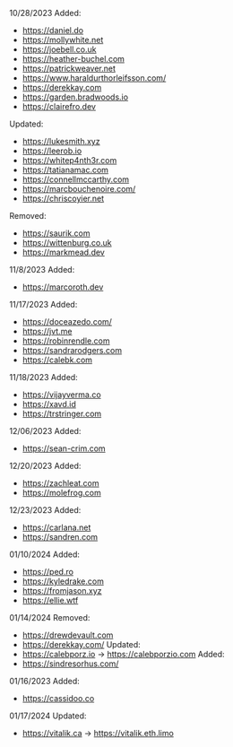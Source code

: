 10/28/2023
Added:
  - https://daniel.do
  - https://mollywhite.net
  - https://joebell.co.uk
  - https://heather-buchel.com
  - https://patrickweaver.net
  - https://www.haraldurthorleifsson.com/
  - https://derekkay.com
  - https://garden.bradwoods.io
  - https://clairefro.dev

Updated:
  - https://lukesmith.xyz
  - https://leerob.io
  - https://whitep4nth3r.com
  - https://tatianamac.com
  - https://connellmccarthy.com
  - https://marcbouchenoire.com/
  - https://chriscoyier.net

Removed:
  - https://saurik.com
  - https://wittenburg.co.uk
  - https://markmead.dev

11/8/2023
Added:
  - https://marcoroth.dev

11/17/2023
Added:
  - https://doceazedo.com/
  - https://jvt.me
  - https://robinrendle.com
  - https://sandrarodgers.com
  - https://calebk.com

11/18/2023
Added:
 - https://vijayverma.co
 - https://xavd.id
 - https://trstringer.com

12/06/2023
Added:
  - https://sean-crim.com

12/20/2023
Added:
  - https://zachleat.com
  - https://molefrog.com

12/23/2023
Added:
  - https://carlana.net
  - https://sandren.com

01/10/2024
Added:
  - https://ped.ro
  - https://kyledrake.com
  - https://fromjason.xyz
  - https://ellie.wtf

01/14/2024
Removed:
  - https://drewdevault.com
  - https://derekkay.com/
Updated:
  - https://calebporz.io -> https://calebporzio.com
Added:
  - https://sindresorhus.com/

01/16/2023
Added:
  - https://cassidoo.co

01/17/2024
Updated:
  - https://vitalik.ca -> https://vitalik.eth.limo
